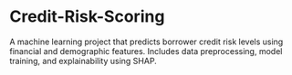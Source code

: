 # Credit-Risk-Scoring
A machine learning project that predicts borrower credit risk levels using financial and demographic features. Includes data preprocessing, model training, and explainability using SHAP.
